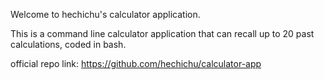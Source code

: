 Welcome to hechichu's calculator application.

This is a command line calculator application that can recall up to 20 past calculations, coded in bash.

official repo link: https://github.com/hechichu/calculator-app
